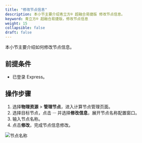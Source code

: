 ```yaml
---
title: "修改节点信息"
description: 本小节主要介绍青立方® 超融合易捷版 修改节点信息。 
keyword: 青立方® 超融合易捷版，修改节点信息
weight: 15
collapsible: false
draft: false
---
```




本小节主要介绍如何修改节点信息。

## 前提条件

- 已登录 Express。

## 操作步骤

1. 选择**物理资源** > **管理节点**，进入计算节点管理页面。
2. 选择目标节点，点击 ··· 并选择**修改信息**，展开节点名称配置窗口。
3. 输入节点名称。
4. 点击**修改**，完成节点信息修改。

![节点名称](../../../_images/node_name.png)
